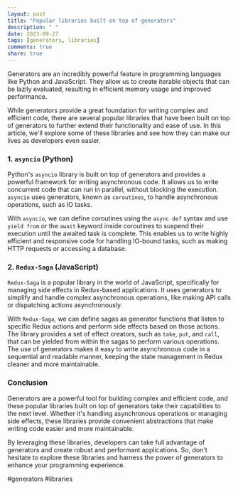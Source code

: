```yaml
---
layout: post
title: "Popular libraries built on top of generators"
description: " "
date: 2023-09-27
tags: [generators, libraries]
comments: true
share: true
---
```


Generators are an incredibly powerful feature in programming languages like Python and JavaScript. They allow us to create iterable objects that can be lazily evaluated, resulting in efficient memory usage and improved performance.

While generators provide a great foundation for writing complex and efficient code, there are several popular libraries that have been built on top of generators to further extend their functionality and ease of use. In this article, we'll explore some of these libraries and see how they can make our lives as developers even easier.

### 1. `asyncio` (Python)

Python's `asyncio` library is built on top of generators and provides a powerful framework for writing asynchronous code. It allows us to write concurrent code that can run in parallel, without blocking the execution. `asyncio` uses generators, known as `coroutines`, to handle asynchronous operations, such as IO tasks.

With `asyncio`, we can define coroutines using the `async def` syntax and use `yield from` or the `await` keyword inside coroutines to suspend their execution until the awaited task is complete. This enables us to write highly efficient and responsive code for handling IO-bound tasks, such as making HTTP requests or accessing a database.

### 2. `Redux-Saga` (JavaScript)

`Redux-Saga` is a popular library in the world of JavaScript, specifically for managing side effects in Redux-based applications. It uses generators to simplify and handle complex asynchronous operations, like making API calls or dispatching actions asynchronously.

With `Redux-Saga`, we can define sagas as generator functions that listen to specific Redux actions and perform side effects based on those actions. The library provides a set of effect creators, such as `take`, `put`, and `call`, that can be yielded from within the sagas to perform various operations. The use of generators makes it easy to write asynchronous code in a sequential and readable manner, keeping the state management in Redux cleaner and more maintainable.

### Conclusion

Generators are a powerful tool for building complex and efficient code, and these popular libraries built on top of generators take their capabilities to the next level. Whether it's handling asynchronous operations or managing side effects, these libraries provide convenient abstractions that make writing code easier and more maintainable.

By leveraging these libraries, developers can take full advantage of generators and create robust and performant applications. So, don't hesitate to explore these libraries and harness the power of generators to enhance your programming experience.

#generators #libraries